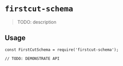 # `firstcut-schema`

> TODO: description

## Usage

```
const FirstCutSchema = require('firstcut-schema');

// TODO: DEMONSTRATE API
```
